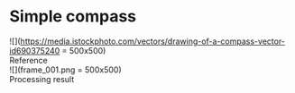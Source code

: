 # Simple compass  
![](https://media.istockphoto.com/vectors/drawing-of-a-compass-vector-id690375240 = 500x500)  
Reference  
![](frame_001.png = 500x500)  
Processing result
